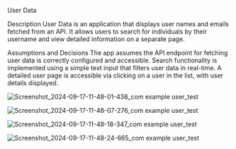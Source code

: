 User Data

Description
User Data is an application that displays user names and emails fetched from an API. It allows users to search for individuals by their username and view detailed information on a separate page.

Assumptions and Decisions
The app assumes the API endpoint for fetching user data is correctly configured and accessible.
Search functionality is implemented using a simple text input that filters user data in real-time.
A detailed user page is accessible via clicking on a user in the list, with user details displayed.

![Screenshot_2024-09-17-11-48-01-438_com example user_test](https://github.com/user-attachments/assets/18d9f277-7b31-4744-ab12-1d817b0dc2a9)

![Screenshot_2024-09-17-11-48-07-276_com example user_test](https://github.com/user-attachments/assets/e287745b-cbff-4c99-b51d-055d902ac899)

![Screenshot_2024-09-17-11-48-18-347_com example user_test](https://github.com/user-attachments/assets/7c046416-f0ad-4787-b4c0-81ba35aa2615)

![Screenshot_2024-09-17-11-48-24-665_com example user_test](https://github.com/user-attachments/assets/ea8100f2-f8df-4e9c-8e75-da0c2ba34062)

